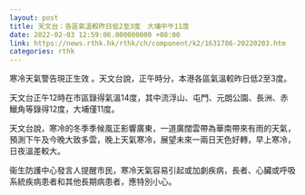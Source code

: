 ```yaml
---
layout: post
title: 天文台：各區氣溫較昨日低2至3度　大埔中午11度
date: 2022-02-03 12:59:06.000000000 +08:00
link: https://news.rthk.hk/rthk/ch/component/k2/1631786-20220203.htm
categories: rthk
---
```


寒冷天氣警告現正生效 。天文台說，正午時分，本港各區氣溫較昨日低2至3度。

天文台正午12時在市區錄得氣溫14度，其中流浮山、屯門、元朗公園、長洲、赤鱲角等錄得12度，大埔僅11度。 

天文台說，寒冷的冬季季候風正影響廣東，一道廣闊雲帶為華南帶來有雨的天氣，預測下午及今晚大致多雲，晚上天氣寒冷，展望未來一兩日天色好轉，早上寒冷，日夜溫差較大。

衞生防護中心發言人提醒市民，寒冷天氣容易引起或加劇疾病，長者、心臟或呼吸系統疾病患者和其他長期病患者，應特別小心。

